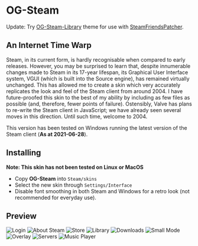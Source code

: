# OG-Steam

Update: Try <a href="https://github.com/ungstein/OG-Steam-Library">OG-Steam-Library<a> theme for use with <a href="https://github.com/PhantomGamers/SteamFriendsPatcher">SteamFriendsPatcher<a>.

An Internet Time Warp
-

Steam, in its current form, is hardly recognisable when compared to early releases. However, you may be surprised to learn that, despite innumerable changes made to Steam in its 17-year lifespan, its Graphical User Interface system, VGUI (which is built into the Source engine), has remained virtually unchanged. This has allowed me to create a skin which very accurately replicates the look and feel of the Steam client from around 2004. I have future-proofed this skin to the best of my ability by including as few files as possible (and, therefore, fewer points of failure). Ostensibly, Valve has plans to re-write the Steam client in JavaScript; we have already seen several moves in this direction. Until such time, welcome to 2004.

This version has been tested on Windows running the latest version of the Steam client (**As at 2021-06-28**).

Installing
-

**Note: This skin has not been tested on Linux or MacOS**

* Copy **OG-Steam** into `Steam/skins`
* Select the new skin through `Settings/Interface`
* Disable font smoothing in both Steam and Windows for a retro look (not recommended for everyday use).

Preview
-

![Login](https://i.imgur.com/FdG0g2M.png)
![About Steam](https://i.imgur.com/GMRbUbi.png)
![Store](https://i.imgur.com/O5BduOB.png)
![Library](https://i.imgur.com/KF2y1Gv.png)
![Downloads](https://i.imgur.com/O14QhuD.png)
![Small Mode](https://i.imgur.com/HSO8YJb.png)
![Overlay](https://i.imgur.com/FxAv87f.png)
![Servers](https://i.imgur.com/T50RE0C.png)
![Music Player](https://i.imgur.com/nBrVwqL.png)
